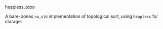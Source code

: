 
 heapless_topo

A bare-bones `no_std` implementation of topological sort, using `heapless` for storage.
